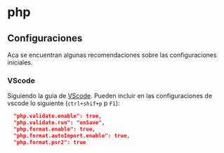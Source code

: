 # php

## Configuraciones

Aca se encuentran algunas recomendaciones sobre las configuraciones iniciales.

### VScode

Siguiendo la guia de [VScode](../../herramientas/vscode.md). Pueden incluir en las configuraciones de vscode lo siguiente (`ctrl+shif+p` p `F1`):

```json
  "php.validate.enable": true,
  "php.validate.run": "onSave",
  "php.format.enable": true,
  "php.format.autoImport.enable": true,
  "php.format.psr2": true
```
